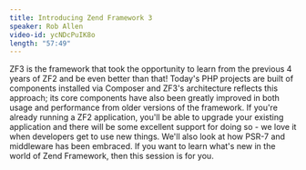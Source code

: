 ```yaml
---
title: Introducing Zend Framework 3
speaker: Rob Allen
video-id: ycNDcPuIK8o
length: "57:49"
---
```

ZF3 is the framework that took the opportunity to learn from the previous 4 years of ZF2 and be even better than that!  Today's PHP projects are built of components installed via Composer and ZF3's architecture reflects this approach; its core components have also been greatly improved in both usage and performance from older versions of the framework.  If you're already running a ZF2 application, you'll be able to upgrade your existing application and there will be some excellent support for doing so - we love it when developers get to use new things.  We'll also look at how PSR-7 and middleware has been embraced. If you want to learn what's new in the world of Zend Framework, then this session is for you.